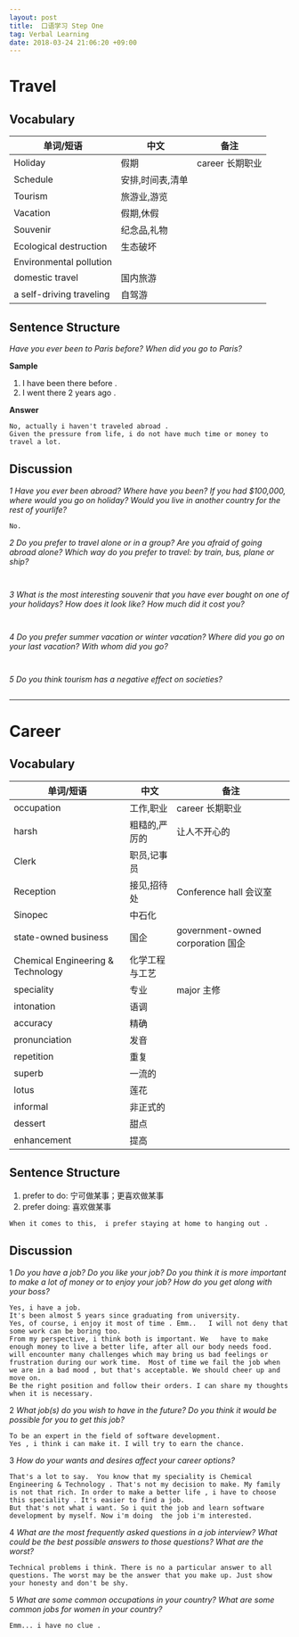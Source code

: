 ```yaml
---
layout: post
title:  口语学习 Step One
tag: Verbal Learning
date: 2018-03-24 21:06:20 +09:00
---
```


# Travel

## Vocabulary


| 单词/短语 |  中文 | 备注 |
| --- | --- | --- |
| Holiday  | 假期 | career 长期职业 |
| Schedule | 安排,时间表,清单 | |
| Tourism | 旅游业,游览 | |
| Vacation | 假期,休假 | |
| Souvenir | 纪念品,礼物 | |
| Ecological destruction | 生态破坏 ||
| Environmental pollution |||
| domestic travel | 国内旅游 | |
|  a self-driving traveling | 自驾游 ||

## Sentence Structure 

>
*Have you ever been to Paris before?* 
*When did you go to Paris?*

**Sample**

1. I have been there before . 
2. I went there 2 years ago . 

**Answer**

```
No, actually i haven't traveled abroad . 
Given the pressure from life, i do not have much time or money to travel a lot. 
```

## Discussion 

_1_ *Have you ever been abroad? Where have you been? If you had $100,000, where
would you go on holiday? Would you live in another country for the rest of yourlife?*

```
No. 

```

_2_ *Do you prefer to travel alone or in a group? Are you afraid of going abroad alone? Which way do
you prefer to travel: by train, bus, plane or ship?*

```
 
```

_3_ *What is the most interesting souvenir that you have ever bought on one of your
holidays? How does it look like? How much did it cost you?*

```
  
```


_4_ *Do you prefer summer vacation or winter vacation? Where did you go on your last
vacation? With whom did you go?*

```
  
```

_5_ *Do you think tourism has a negative effect on societies?*

```

```


-------

# Career

## Vocabulary


| 单词/短语 |  中文 | 备注 |
| --- | --- | --- |
| occupation  | 工作,职业 | career 长期职业 |
| harsh | 粗糙的,严厉的 | 让人不开心的 |
| Clerk | 职员,记事员 |  |
| Reception | 接见,招待处 | Conference hall 会议室 |
| Sinopec | 中石化 |  |
| state-owned business | 国企 | government-owned corporation 国企 |
| Chemical Engineering & Technology  | 化学工程与工艺 |  |
| speciality | 专业 | major 主修 |
| intonation | 语调 |  |
| accuracy | 精确 ||
| pronunciation | 发音 | |
| repetition | 重复 | |
| superb | 一流的 | |
| lotus | 莲花 | | 
| informal| 非正式的 | |
| dessert | 甜点 | |
| enhancement | 提高 | |


## Sentence Structure 

1. prefer to do: 宁可做某事；更喜欢做某事
2. prefer doing: 喜欢做某事

```
When it comes to this,  i prefer staying at home to hanging out .
```

## Discussion 

1 *Do you have a job? Do you like your job? Do you think it is more important to make a
lot of money or to enjoy your job? How do you get along with your boss?*

```
Yes, i have a job. 
It's been almost 5 years since graduating from university. 
Yes, of course, i enjoy it most of time . Emm..   I will not deny that some work can be boring too. 
From my perspective, i think both is important. We   have to make enough money to live a better life, after all our body needs food.  will encounter many challenges which may bring us bad feelings or frustration during our work time.  Most of time we fail the job when we are in a bad mood , but that's acceptable. We should cheer up and move on.  
Be the right position and follow their orders. I can share my thoughts when it is necessary. 
```

2 *What job(s) do you wish to have in the future? Do you think it would be possible for
you to get this job?*

```
To be an expert in the field of software development. 
Yes , i think i can make it. I will try to earn the chance. 
```

3 *How do your wants and desires affect your career options?*

```
That's a lot to say.  You know that my speciality is Chemical Engineering & Technology . That's not my decision to make. My family is not that rich. In order to make a better life , i have to choose this speciality . It's easier to find a job. 
But that's not what i want. So i quit the job and learn software development by myself. Now i'm doing  the job i'm interested. 
```


4 *What are the most frequently asked questions in a job interview? What could be the best
possible answers to those questions? What are the worst?*

```
Technical problems i think. There is no a particular answer to all questions. The worst may be the answer that you make up. Just show your honesty and don't be shy. 
```

5 *What are some common occupations in your country? What are some common jobs for
women in your country?*

```
Emm... i have no clue . 
```


